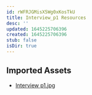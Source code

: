 ```yaml
---
id: rWFRJGMisX5Wg0xKosTkU
title: Interview_p1 Resources
desc: ''
updated: 1645225706396
created: 1645225706396
stub: false
isDir: true
---
```

## Imported Assets
- [Interview p1.jpg](/assets/interview-p1.jpg)
